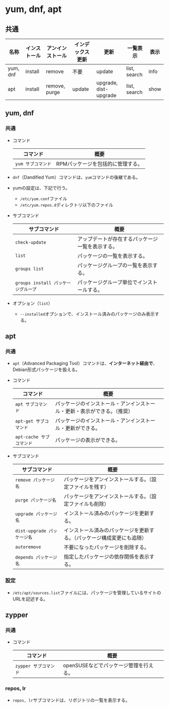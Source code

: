 # yum, dnf, apt

## 共通

| 名称     | インストール | アンインストール | インデックス更新 | 更新                  | 一覧表示     | 表示 |
| -------- | ------------ | ---------------- | ---------------- | --------------------- | ------------ | ---- |
| yum, dnf | install      | remove           | 不要             | update                | list, search | info |
| apt      | install      | remove, purge    | update           | upgrade, dist-upgrade | list, search | show |

## yum, dnf

### 共通

- コマンド

  |コマンド|概要|
  |---|---|
  |`yum サブコマンド`|RPMパッケージを包括的に管理する。|

- `dnf`（Dandified Yum）コマンドは、`yum`コマンドの後継である。

- yumの設定は、下記で行う。
  - `/etc/yum.conf`ファイル
  - `/etc/yum.repos.d`ディレクトリ以下のファイル

- サブコマンド

  | サブコマンド                        | 概要                                             |
  | ----------------------------------- | ------------------------------------------------ |
  | `check-update`                      | アップデートが存在するパッケージ一覧を表示する。 |
  | `list`                              | パッケージの一覧を表示する。                     |
  | `groups list`                       | パッケージグループの一覧を表示する。             |
  | `groups install パッケージグループ` | パッケージグループ単位でインストールする。       |

- オプション（`list`）
  - `--installed`オプションで、インストール済みのパッケージのみ表示する。

## apt

### 共通

- `apt`（Advanced Packaging Tool）コマンドは、**インターネット経由で**、Debian形式パッケージを扱える。

- コマンド
  
  | コマンド                 | 概要                                                         |
  | ------------------------ | ------------------------------------------------------------ |
  | `apt サブコマンド`       | パッケージのインストール・アンインストール・更新・表示ができる。（推奨） |
  | `apt-get サブコマンド`   | パッケージのインストール・アンインストール・更新ができる。   |
  | `apt-cache サブコマンド` | パッケージの表示ができる。                                   |
  
- サブコマンド

  | サブコマンド                | 概要                                                         |
  | --------------------------- | ------------------------------------------------------------ |
  | `remove パッケージ名`       | パッケージをアンインストールする。（設定ファイルを残す）     |
  | `purge パッケージ名`        | パッケージをアンインストールする。（設定ファイルも削除）     |
  | `upgrade パッケージ名`      | インストール済みのパッケージを更新する。                     |
  | `dist-upgrade パッケージ名` | インストール済みのパッケージを更新する。（パッケージ構成変更にも追随） |
  | `autoremove`                | 不要になったパッケージを削除する。                           |
  | `depends パッケージ名`      | 指定したパッケージの依存関係を表示する。                     |

### 設定

- `/etc/apt/sources.list`ファイルには、パッケージを管理しているサイトのURLを記述する。

## zypper

### 共通

- コマンド

  |コマンド|概要|
  |---|---|
  |`zypper サブコマンド`|openSUSEなどでパッケージ管理を行える。|

### repos, lr

- `repos, lr`サブコマンドは、リポジトリの一覧を表示する。
